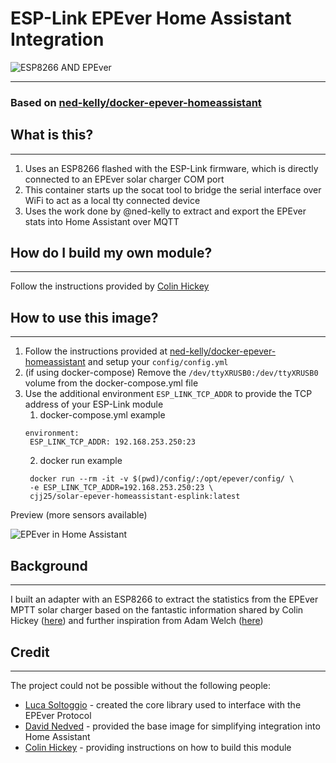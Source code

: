 # ESP-Link EPEver Home Assistant Integration

![ESP8266 AND EPEver](https://i.imgur.com/EgrwWq6.png)

---

### Based on [ned-kelly/docker-epever-homeassistant](https://github.com/ned-kelly/docker-epever-homeassistant)

## What is this?

---

1. Uses an ESP8266 flashed with the ESP-Link firmware, which is directly connected to an EPEver solar charger COM port
2. This container starts up the socat tool to bridge the serial interface over WiFi to act as a local tty connected device
3. Uses the work done by @ned-kelly to extract and export the EPEver stats into Home Assistant over MQTT

## How do I build my own module?

---
Follow the instructions provided by [Colin Hickey](https://www.youtube.com/watch?v=9tnc8Lpl3GA)

## How to use this image?

--- 

1. Follow the instructions provided at [ned-kelly/docker-epever-homeassistant](https://github.com/ned-kelly/docker-epever-homeassistant) and setup your `config/config.yml`
2. (if using docker-compose) Remove the `/dev/ttyXRUSB0:/dev/ttyXRUSB0` volume from the docker-compose.yml file
3. Use the additional environment `ESP_LINK_TCP_ADDR` to provide the TCP address of your ESP-Link module
   1. docker-compose.yml example
   ```
   environment:
    ESP_LINK_TCP_ADDR: 192.168.253.250:23
   ```
   2. docker run example
   ```
    docker run --rm -it -v $(pwd)/config/:/opt/epever/config/ \
    -e ESP_LINK_TCP_ADDR=192.168.253.250:23 \
    cjj25/solar-epever-homeassistant-esplink:latest    
   ```


Preview (more sensors available)

![EPEver in Home Assistant](https://i.imgur.com/yvNFi1G.png) 

## Background

---

I built an adapter with an ESP8266 to extract the statistics from the EPEver MPTT solar charger 
based on the fantastic information shared by Colin Hickey ([here](https://www.youtube.com/watch?v=rEdn8w4WdXA)) and further
inspiration from Adam Welch ([here](https://www.youtube.com/watch?v=V21DxV9H6vE))

## Credit

---

The project could not be possible without the following people:
- [Luca Soltoggio](https://github.com/toggio/PhpEpsolarTracer) - created the core library used to interface with the EPEver Protocol
- [David Nedved](https://github.com/ned-kelly/docker-epever-homeassistant) - provided the base image for simplifying integration into Home Assistant
- [Colin Hickey](https://www.youtube.com/watch?v=9tnc8Lpl3GA) - providing instructions on how to build this module
